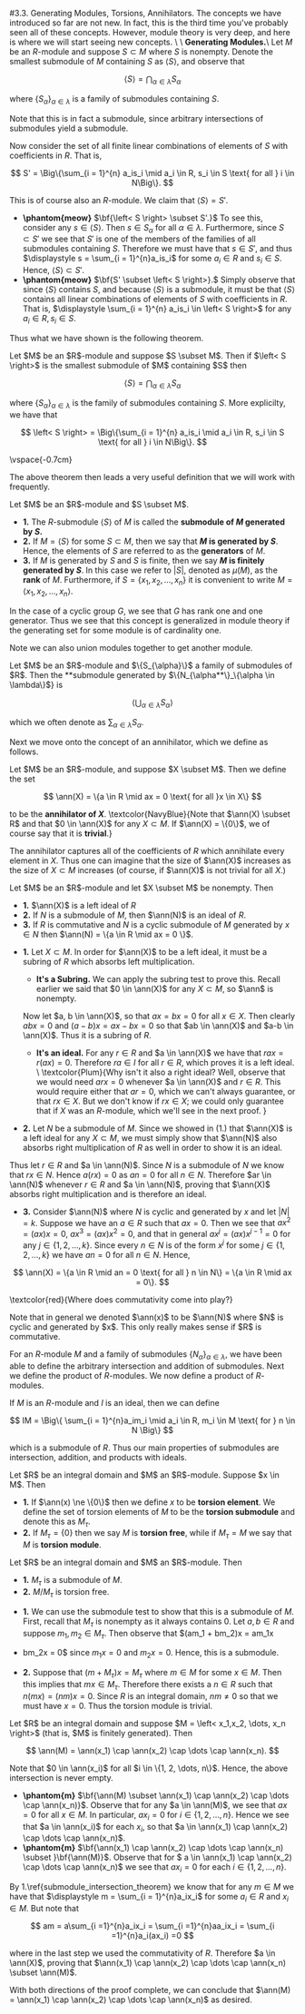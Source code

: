 <style>
.md-content {
    max-width: 80em;
}
</style>
#3.3. Generating Modules, Torsions, Annihilators.
The concepts we have introduced so far are not new. In fact, this
is the third time you've probably seen all of these concepts.
However, module theory is very deep, and here is where we will
start seeing new concepts. 
\\
\\
**Generating Modules.**\\
Let $M$ be an $R$-module and suppose $S \subset M$ where $S$ is
nonempty.
Denote the
smallest submodule of $M$ containing $S$ as $\left< S \right>$,
and observe that 

$$
\left< S \right> = \bigcap_{\alpha \in \lambda} S_{\alpha}
$$

where $\{S_\alpha\}_{\alpha \in \lambda}$ is a family of
submodules containing $S$.

Note that this is in fact a submodule,
since arbitrary intersections of submodules yield a submodule. 

Now consider the set of all finite linear combinations of elements
of $S$ with coefficients in $R$. That is, 

$$
S' = \Big\{\sum_{i = 1}^{n} a_is_i \mid a_i \in R, s_i \in S \text{ for all } i \in N\Big\}. 
$$

This is of course also an $R$-module. We claim that $\left< S
\right> = S'$.

* **\phantom{meow}** $\bf{\left< S \right> \subset S'.}$ To
see this, consider any $s \in \left<S\right>$. Then $s \in
S_{\alpha}$ for all $\alpha \in \lambda$. Furthermore, since
$S \subset S'$ we see that $S'$ is one of the members of the
families of all submodules containing $S$. Therefore we must
have that $s \in S'$, and thus $\displaystyle s = \sum_{i = 1}^{n}a_is_i$
for some $a_i \in R$ and $s_i \in S$. Hence, $\left<S
\right> \subset S'$.
* **\phantom{meow}** $\bf{S' \subset \left< S \right>}.$
Simply observe that since $\left< S \right>$ contains $S$, and
because $\left< S \right>$ is a submodule,
it must be that $\left< S \right>$ contains all linear combinations of
elements of $S$ with coefficients in $R$. That is,
$\displaystyle \sum_{i = 1}^{n} a_is_i \in \left< S \right>$
for any $a_i \in R, s_i \in S$.


Thus what we have shown is the following theorem. 

<span style="display:block" class="theorem">
Let $M$ be an $R$-module and suppose $S \subset M$. Then if
$\left< S \right>$ is the smallest submodule of $M$ containing
$S$ then 

$$
\left< S \right> = \bigcap_{\alpha \in \lambda} S_\alpha
$$

where $\{S_\alpha\}_{\alpha \in \lambda}$ is the family of
submodules containing $S$. More explicilty, we have that 

$$
\left< S \right> = \Big\{\sum_{i = 1}^{n} a_is_i \mid a_i \in R, s_i \in S \text{ for all } i \in N\Big\}.
$$

\vspace{-0.7cm}
</span>

The above theorem then leads a very useful definition that we will
work with frequently. 


<span style="display:block" class="definition">
Let $M$ be an $R$-module and $S \subset M$.

* **1.** The $R$-submodule $\left< S \right>$ of $M$ is
called the **submodule of $M$ generated by $S$.**
* **2.** If $M = \left< S \right>$ for some $S \subset M$, then we say that
**$M$ is generated by $S$**. Hence, the elements of
$S$ are referred to as the **generators** of $M$.
* **3.** If $M$ is generated by $S$ and $S$ is finite,
then we say **$M$ is finitely generated by $S$**. In
this case we refer to $|S|$, denoted as $\mu(M)$, as the
**rank** of $M$. Furthermore, if $S = \{x_1, x_2,
\dots, x_n\}$ it is convenient to write $M = \left< x_1,
x_2, \dots, x_n \right>$.

</span>

In the case of a cyclic group $G$, we see that $G$ has rank one
and one generator. Thus we see that this concept is generalized in
module theory if the generating set for some module is of
cardinality one. 

Note we can also union modules together to get another module.

<span style="display:block" class="definition">
Let $M$ be an $R$-module and $\{S_{\alpha}\}$ a family of
submodules of $R$. Then the **submodule generated by
$\{N_{\alpha**\}_\{\alpha \in \lambda\}$} is 

$$
\left< \bigcup_{\alpha \in \lambda}S_\alpha\right>
$$

which we often denote as $\displaystyle \sum_{\alpha \in \lambda}S_{\alpha}$.
</span>

Next we move onto the concept of an annihilator, which we define
as follows. 


<span style="display:block" class="definition">
Let $M$ be an $R$-module, and suppose $X \subset M$. Then we
define the set 

$$
\ann(X) = \{a \in R \mid ax = 0 \text{ for all }x \in X\}
$$

to be the **annihilator of $X$**.
</span>
\textcolor{NavyBlue}{Note that $\ann(X) \subset R$ and that
$0 \in \ann(X)$ for any $X \subset M$. If $\ann(X) = \{0\}$, we of
course say that it is **trivial**.}

The annihilator captures
all of the coefficients of $R$ which annihilate every element in
$X$. Thus one can imagine that the size of $\ann(X)$ increases as
the size of
$X \subset M$ increases (of course, if $\ann(X)$ is not trivial for all $X$.)


<span style="display:block" class="proposition">
Let $M$ be an $R$-module and let $X \subset M$ be nonempty. Then 

* **1.** $\ann(X)$ is a left ideal of $R$
* **2.** If $N$ is a submodule of $M$, then $\ann(N)$
is an ideal of $R$.
* **3.** If $R$ is commutative and $N$ is a cyclic submodule of $M$ generated by $x \in
N$ then $\ann(N) = \{a \in R \mid ax = 0 \}$.

</span>


<span style="display:block" class="proof">

* **1.** Let $X \subset M$. In order for $\ann(X)$ to be a left ideal, it must be a subring of
$R$ which absorbs left multiplication.
    * **It's a Subring.** We can apply the subring test to
    prove this. Recall earlier we said that $0 \in \ann(X)$
    for any $X \subset M$, so $\ann$ is nonempty. 

    Now let $a, b \in \ann(X)$, so that $ax = bx = 0$ for all
    $x \in X$. Then clearly $abx = 0$ and $(a - b)x = ax -bx
    = 0$ so that $ab \in \ann(X)$ and $a-b \in \ann(X)$. Thus
    it is a subring of $R$.
    * **It's an ideal.** For any $r \in R$ and $a \in
    \ann(X)$ we have that $rax = r(ax) = 0$. Therefore
    $ra\in I$ for all $r \in R$, which proves it is a left
    ideal. 
    \\
    \textcolor{Plum}{Why isn't it also a right ideal? Well,
    observe that we would need $arx = 0$ whenever $a \in
    \ann(X)$ and $r \in R$. This would require either that
    $ar = 0$, which we can't always guarantee, or that $rx
    \in X$. But we don't know if $rx \in X$; we could only
    guarantee that if $X$ was an $R$-module, which we'll
    see in the next proof.
    }
* **2.** Let $N$ be a submodule of $M$. Since we showed
in (1.) that $\ann(X)$ is a left
ideal for any $X \subset M$, we must simply show that
$\ann(N)$ also absorbs right multiplication of $R$ as well in
order to show it is an ideal.

Thus let $r\in R$ and $a \in \ann(N)$. Since $N$ is a
submodule of $N$ we know 
that $rx \in N$. Hence $a(rx) = 0$ as $an = 0$ for all $n
\in N$. Therefore $ar \in \ann(N)$ whenever $r \in R$ and
$a \in \ann(N)$, proving that $\ann(X)$ absorbs right
multiplication and is therefore an ideal.
* **3.** Consider $\ann(N)$ where $N$ is cyclic and
generated by $x$ and let $|N| = k$. Suppose we have an $a \in R$ such that
$ax = 0$. Then we
see that $ax^2 = (ax)x = 0$, $ax^3 = (ax)x^2 = 0$, and
that in general $ax^j = (ax)x^{j-1} = 0$ for any $j \in
\{1, 2, \dots, k\}$. Since every $n \in N$ is of the form
$x^j$ for some $j \in \{1, 2, \dots, k\}$ we have $an = 0$
for all $n \in N$. Hence, 

$$
\ann(X) = \{a \in R \mid an = 0 \text{ for all } n \in N\} = \{a \in R \mid ax = 0\}.
$$

\textcolor{red}{Where does commutativity come into play?}

</span>  
Note that in general we denoted $\ann(x)$ to be $\ann(N)$ where
$N$ is cyclic and generated by $x$. This only really makes sense
if $R$ is commutative.

For an $R$-module $M$ and a family of submodules
$\{N_\alpha\}_{\alpha \in \lambda}$, we have been able to define
the arbitrary intersection and addition of submodules. Next we
define the product of $R$-modules. We now define a product of
$R$-modules. 

If $M$ is an $R$-module and $I$ is an ideal, then we can define 

$$
IM = \Big\{ \sum_{i = 1}^{n}a_im_i \mid a_i \in R, m_i \in M \text{ for } n \in N \Big\}    
$$

which is a submodule of $R$. Thus our main properties of
submodules are intersection, addition, and products with ideals. 


<span style="display:block" class="definition">
Let $R$ be an integral domain and $M$ an $R$-module. Suppose
$x \in M$. Then

* **1.** If $\ann(x) \ne \{0\}$ then we define $x$ to be
**torsion element**. We define the set of torsion
elements of $M$ to be the **torsion submodule** and
denote this as $M_{\tau}$.
* **2.** If $M_\tau = \{0\}$ then we say $M$ is
**torsion free**, while if $M_\tau = M$ we say that
$M$ is **torsion module**.

</span>


<span style="display:block" class="proposition">
Let $R$ be an integral domain and $M$ an $R$-module. Then 

* **1.** $M_\tau$ is a submodule of $M$.
* **2.** $M/M_\tau$ is torsion free.

</span>


<span style="display:block" class="proof">

* **1.** We can use the submodule test to show that this
is a submodule of $M$. First, recall that $M_\tau$ is
nonempty as it always contains 0. Let $a, b \in R$ and suppose $m_1,
m_2 \in M_\tau$. Then observe that $(am_1 + bm_2)x = am_1x
+ bm_2x = 0$ since $m_1x = 0$ and $m_2x = 0$. Hence, this
is a submodule.
* **2.** Suppose that $(m + M_\tau)x = M_\tau$ where $m
\in M$ for some $x \in M$. 
Then this implies that $mx \in M_\tau$. Therefore there
exists a $n \in R$ such that $n(mx) = (nm)x = 0$. Since
$R$ is an integral domain, $nm \ne 0$ so that we must have
$x = 0$. Thus the torsion module is trivial.

</span>


<span style="display:block" class="proposition">
Let $R$ be an integral domain and suppose $M = \left< x_1,x_2,
\dots, x_n \right>$ (that is, $M$ is finitely generated). Then 

$$
\ann(M) = \ann(x_1) \cap \ann(x_2) \cap \dots \cap \ann(x_n).
$$
 
</span>
Note that $0 \in \ann(x_i)$ for all $i \in \{1, 2, \dots, n\}$.
Hence, the above intersection is never empty. 


<span style="display:block" class="proof">

* **\phantom{m}** $\bf{\ann(M) \subset \ann(x_1) \cap \ann(x_2) \cap \dots \cap \ann(x_n)}$.
Observe that for any $a \in \ann(M)$, we see that $ax = 0$
for all $x \in M$. In particular, $ax_i = 0$ for $i \in
\{1, 2, \dots, n\}$. Hence we see that $a \in \ann(x_i)$
for each $x_i$, so that $a \in \ann(x_1) \cap \ann(x_2)
\cap \dots \cap \ann(x_n)$.
* **\phantom{m}** $\bf{\ann(x_1) \cap \ann(x_2) \cap \dots
\cap \ann(x_n) \subset }\bf{\ann(M)}$. Observe that for $
a \in \ann(x_1) \cap \ann(x_2) \cap \dots \cap \ann(x_n)$
we see that $ax_i = 0$ for each $i \in \{1, 2, \dots,
n\}$.

By 1.\ref{submodule_intersection_theorem} we know that for
any $m \in M$ we have that $\displaystyle m = \sum_{i =
1}^{n}a_ix_i$ for some $a_i \in R$ and $x_i \in M$. But
note that 

$$
am = a\sum_{i =1}^{n}a_ix_i = \sum_{i =1}^{n}aa_ix_i = \sum_{i =1}^{n}a_i(ax_i) =0
$$

where in the last step we used the commutativity of $R$.
Therefore $a \in \ann(X)$, proving that $\ann(x_1) \cap \ann(x_2) \cap \dots
\cap \ann(x_n) \subset \ann(M)$.

With both directions of the proof complete, we can conclude
that 
$\ann(M) = \ann(x_1) \cap \ann(x_2) \cap \dots \cap
\ann(x_n)$ as desired.
</span>




<script src="../../mathjax_helper.js"></script>